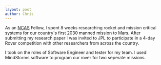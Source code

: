 ```yaml
---
layout: post
author: Chris
---
```



As an [NCAS](https://www.nasa.gov/stem/murep/projects/ncas.html) Fellow, I spent 8 weeks researching rocket and mission critical systems for our country's first 2030 manned mission to Mars. After submitting my research paper I was invited to JPL to participate in a 4-day Rover competition with other researchers from across the country.

I took on the roles of Software Engineer and tester for my team. I used MindStorms software to program our rover for two seperate missions. 
